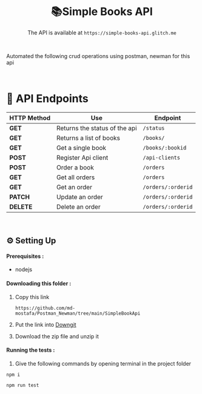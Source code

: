 <div align='center'>

# 📚Simple Books API
The API is available at `https://simple-books-api.glitch.me`
</div>

<br>

Automated the following crud operations using postman, newman for this api

<br>


# 📄 **API Endpoints**

| HTTP Method | Use                            | Endpoint                |
| ----------- | ------------------------------ | ----------------------- |
| **GET**     | Returns the status of the api  | `/status`               |
| **GET**     | Returns a list of books        | `/books/`               |
| **GET**     | Get a single book              | `/books/:bookid`        |
| **POST**    | Register Api client            | `/api-clients`          |
| **POST**    | Order a book                   | `/orders`               |
| **GET**     | Get all orders                 | `/orders`               |
| **GET**     | Get an order                   | `/orders/:orderid`      |
| **PATCH**   | Update an order                | `/orders/:orderid`      |
| **DELETE**  | Delete an order                | `/orders/:orderid`      |

<br>

## ⚙️ Setting Up

#### Prerequisites :
- nodejs

#### Downloading this folder :

1. Copy this link

   ```
   https://github.com/md-mostafa/Postman_Newman/tree/main/SimpleBookApi
   ```

2. Put the link into [Downgit](https://minhaskamal.github.io/DownGit/#/home?url=https:%2F%2Fgithub.com%2Fmd-mostafa%2FPostman_Newman%2Ftree%2Fmain%2FTestApiAutomation)
3. Download the zip file and unzip it
 

#### Running the tests :
1.  Give the following commands by opening terminal in the project folder
 ```
 npm i
 ```
 ```
 npm run test
```
